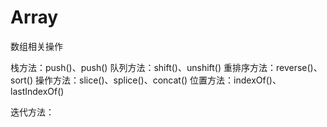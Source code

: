 # Array
数组相关操作

栈方法：push()、push()
队列方法：shift()、unshift()
重排序方法：reverse()、sort()
操作方法：slice()、splice()、concat()
位置方法：indexOf()、lastIndexOf()

迭代方法：
